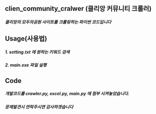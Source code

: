 ## clien_community_cralwer (클리앙 커뮤니티 크롤러)
##### 클리앙의 모두의공원 사이트를 크롤링하는 파이썬 코드입니다

## Usage(사용법)
##### 1. setting.txt 에 원하는 키워드 검색
##### 2. main.exe 파일 실행

## Code
##### 개발코드를 crawler.py, excel.py, main.py 에 첨부 시켜놓았습니다.
##### 문제발견시 연락주시면 감사하겟습니다
